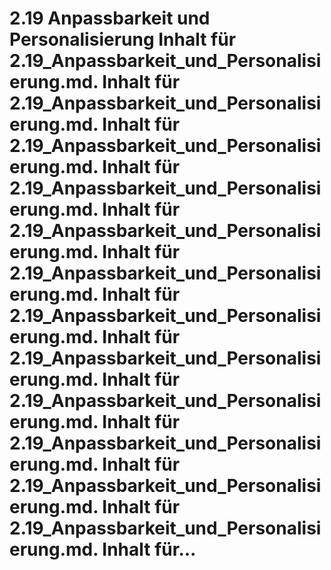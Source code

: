 # 2.19 Anpassbarkeit und Personalisierung Inhalt für 2.19_Anpassbarkeit_und_Personalisierung.md. Inhalt für 2.19_Anpassbarkeit_und_Personalisierung.md. Inhalt für 2.19_Anpassbarkeit_und_Personalisierung.md. Inhalt für 2.19_Anpassbarkeit_und_Personalisierung.md. Inhalt für 2.19_Anpassbarkeit_und_Personalisierung.md. Inhalt für 2.19_Anpassbarkeit_und_Personalisierung.md. Inhalt für 2.19_Anpassbarkeit_und_Personalisierung.md. Inhalt für 2.19_Anpassbarkeit_und_Personalisierung.md. Inhalt für 2.19_Anpassbarkeit_und_Personalisierung.md. Inhalt für 2.19_Anpassbarkeit_und_Personalisierung.md. Inhalt für 2.19_Anpassbarkeit_und_Personalisierung.md. Inhalt für 2.19_Anpassbarkeit_und_Personalisierung.md. Inhalt für...